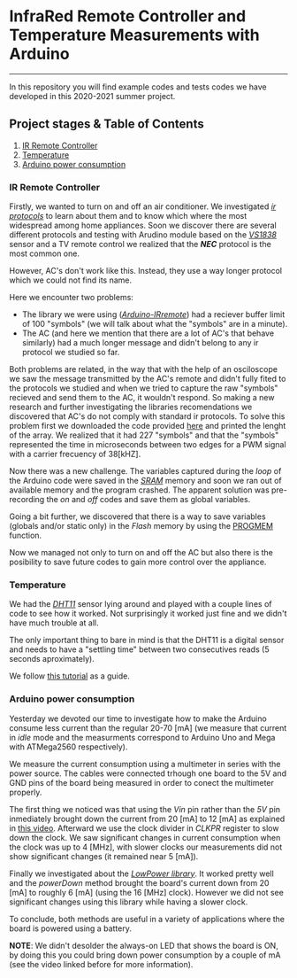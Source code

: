 # InfraRed Remote Controller and Temperature Measurements with Arduino
---

In this repository you will find example codes and tests codes we have developed in this 2020-2021 summer project.

## Project stages & Table of Contents

1. [IR Remote Controller](#ir-remote-controller)
2. [Temperature](#temperature)
3. [Arduino power consumption](#arduino-power-consumption)

### IR Remote Controller

 Firstly, we wanted to turn on and off an air conditioner. We investigated [*ir protocols*](http://www.diegm.uniud.it/bernardini/Laboratorio_Didattico/2016-2017/2017-Telecomando/ir-protocols.html)  to learn about them and to know which where the most widespread among home appliances.
 Soon we discover there are several different protocols and testing with Arudino module based on the [*VS1838*](https://www.alldatasheet.es/datasheet-pdf/pdf/1132466/ETC2/VS1838.html) sensor and a TV remote control we realized that the ***NEC*** protocol is the most common one.
 
 However, AC's don't work like this. Instead, they use a way longer protocol which we could not find its name. 
 
 Here we encounter two problems: 
 
 - The library we were using ([*Arduino-IRremote*](https://github.com/Arduino-IRremote/Arduino-IRremote)) had a reciever buffer limit of 100 "symbols" (we will talk about what the "symbols" are in a minute).
 - The AC (and here we mention that there are a lot of AC's that behave similarly) had a much longer message and didn't belong to any ir protocol we studied so far.
 
 Both problems are related, in the way that with the help of an osciloscope we saw the message transmitted by the AC's remote and didn't fully fited to the protocols we studied and when we tried to capture the raw "symbols" recieved and send them to the AC, it wouldn't respond. So making a new research and further investigating the libraries recomendations we discovered that AC's do not comply with standard ir protocols. To solve this problem first we downloaded the code provided [here](https://www.analysir.com/blog/2014/03/19/air-conditioners-problems-recording-long-infrared-remote-control-signals-arduino) and printed the lenght of the array. We realized that it had 227 "symbols" and that the "symbols" represented the time in microseconds between two edges for a PWM signal with a carrier frecuency of 38[kHZ].
 
 Now there was a new challenge. The variables captured during the *loop* of the Arduino code were saved in the [*SRAM*](https://playground.arduino.cc/Learning/Memory/) memory and soon we ran out of available memory and the program crashed. The apparent solution was pre-recording the *on* and *off* codes and save them as global variables. 
 
 Going a bit further, we discovered that there is a way to save variables (globals and/or static only) in the *Flash* memory by using the [PROGMEM](https://www.arduino.cc/reference/en/language/variables/utilities/progmem/) function. 
 
 Now we managed not only to turn on and off the AC but also there is the posibility to save future codes to gain more control over the appliance.
 
 
### Temperature

We had the [*DHT11*](https://www.mouser.com/datasheet/2/758/DHT11-Technical-Data-Sheet-Translated-Version-1143054.pdf) sensor lying around and played with a couple lines of code to see how it worked. Not surprisingly it worked just fine and we didn't have much trouble at all. 

The only important thing to bare in mind is that the DHT11 is a digital sensor and needs to have a "settling time" between two consecutives reads (5 seconds aproximately). 

We follow [this tutorial](https://www.youtube.com/watch?v=hlmSF9xNARU&ab_channel=Programarfacil) as a guide.


### Arduino power consumption

Yesterday we devoted our time to investigate how to make the Arduino consume less current than the regular 20-70 [mA] (we measure that current in *idle* mode and the measurments correspond to Arduino Uno and Mega with ATMega2560 respectively).

We measure the current consumption using a multimeter in series with the power source. The cables were connected trhough one board to the 5V and GND pins of the board being measured in order to conect the multimeter properly.

The first thing we noticed was that using the *Vin* pin rather than the *5V* pin inmediately brought down the current from 20 [mA] to 12 [mA] as explained in [this video](https://www.youtube.com/watch?v=usKaGRzwIMI). Afterward we use the clock divider in *CLKPR* register to slow down the clock. We saw significant changes in current consumption when the clock was up to 4 [MHz], with slower clocks our measurements did not show significant changes (it remained near 5 [mA]). 

Finally we investigated about the [*LowPower library*](https://www.arduino.cc/reference/en/libraries/low-power/). It worked pretty well and the *powerDown* method brought the board's current down from 20 [mA] to roughly 6 [mA] (using the 16 [MHz] clock). However we did not see significant changes using this library while having a slower clock.

To conclude, both methods are useful in a variety of applications where the board is powered using a battery.

**NOTE**: We didn't desolder the always-on LED that shows the board is ON, by doing this you could bring down power consumption by a couple of mA (see the video linked before for more information). 
